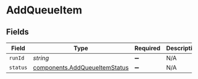 # AddQueueItem


## Fields

| Field                                                                          | Type                                                                           | Required                                                                       | Description                                                                    |
| ------------------------------------------------------------------------------ | ------------------------------------------------------------------------------ | ------------------------------------------------------------------------------ | ------------------------------------------------------------------------------ |
| `runId`                                                                        | *string*                                                                       | :heavy_minus_sign:                                                             | N/A                                                                            |
| `status`                                                                       | [components.AddQueueItemStatus](../../models/components/addqueueitemstatus.md) | :heavy_minus_sign:                                                             | N/A                                                                            |
